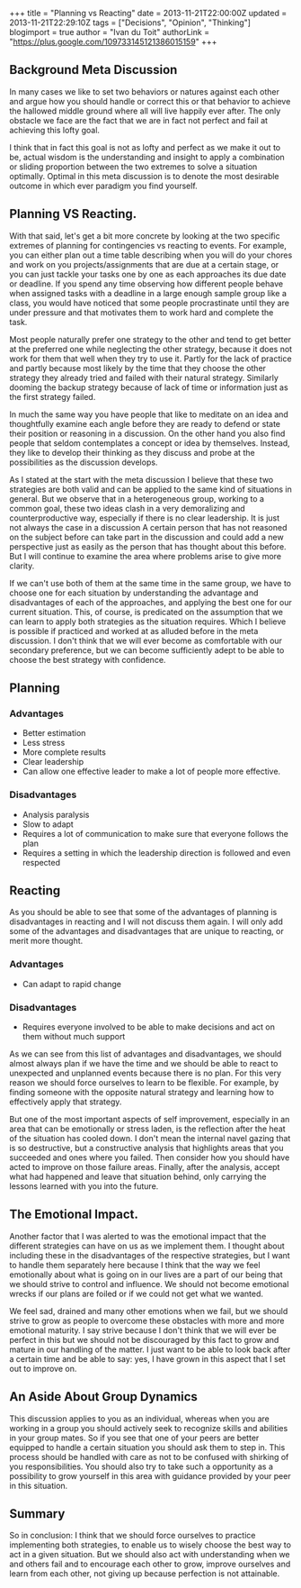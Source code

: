 +++
title = "Planning vs Reacting"
date = 2013-11-21T22:00:00Z
updated = 2013-11-21T22:29:10Z
tags = ["Decisions", "Opinion", "Thinking"]
blogimport = true
author = "Ivan du Toit"
authorLink = "https://plus.google.com/109733145121386015159"
+++

<h2>Background Meta Discussion</h2>
In many cases we like to set two behaviors or natures against each other and argue how you should handle or correct this or that behavior to achieve the hallowed middle ground where all will live happily ever after. The only obstacle we face are the fact that we are in fact not perfect and fail at achieving this lofty goal.

I think that in fact this goal is not as lofty and perfect as we make it out to be, actual wisdom is the understanding and insight to apply a combination or sliding proportion between the two extremes to solve a situation optimally. Optimal in this meta discussion is to denote the most desirable outcome in which ever paradigm you find yourself.

<h2>Planning VS Reacting.</h2>
With that said, let's get a bit more concrete by looking at the two specific extremes of planning for contingencies vs reacting to events. For example, you can either plan out a time table describing when you will do your chores and work on you projects/assignments that are due at a certain stage, or you can just tackle your tasks one by one as each approaches its due date or deadline. If you spend any time observing how different people behave when assigned tasks with a deadline in a large enough sample group like a class, you would have noticed that some people procrastinate until they are under pressure and that motivates them to work hard and complete the task.

Most people naturally prefer one strategy to the other and tend to get better at the preferred one while neglecting the other strategy, because it does not work for them that well when they try to use it. Partly for the lack of practice and partly because most likely by the time that they choose the other strategy they already tried and failed with their natural strategy. Similarly dooming the backup strategy because of lack of time or information just as the first strategy failed.

In much the same way you have people that like to meditate on an idea and thoughtfully examine each angle before they are ready to defend or state their position or reasoning in a discussion. On the other hand you also find people that seldom contemplates a concept or idea by themselves. Instead, they like to develop their thinking as they discuss and probe at the possibilities as the discussion develops.

As I stated at the start with the meta discussion I believe that these two strategies are both valid and can be applied to the same kind of situations in general. But we observe that in a heterogeneous group, working to a common goal, these two ideas clash in a very demoralizing and counterproductive way, especially if there is no clear leadership. It is just not always the case in a discussion A certain person that has not reasoned on the subject before can take part in the discussion and could add a new perspective just as easily as the person that has thought about this before. But I will continue to examine the area where problems arise to give more clarity.

If we can't use both of them at the same time in the same group, we have to choose one for each situation by understanding the advantage and disadvantages of each of the approaches, and applying the best one for our current situation. This, of course, is predicated on the assumption that we can learn to apply both strategies as the situation requires. Which I believe is possible if practiced and worked at as alluded before in the meta discussion. I don't think that we will ever become as comfortable with our secondary preference, but we can become sufficiently adept to be able to choose the best strategy with confidence.

<h2>Planning</h2>
<h3>Advantages</h3>
<ul>
    <li>Better estimation</li>
    <li>Less stress</li>
    <li>More complete results</li>
    <li>Clear leadership</li>
    <li>Can allow one effective leader to make a lot of people more effective.</li>
</ul>
<h3>Disadvantages</h3>
<ul>
    <li>Analysis paralysis</li>
    <li>Slow to adapt</li>
    <li>Requires a lot of communication to make sure that everyone follows the plan</li>
    <li>Requires a setting in which the leadership direction is followed and even respected</li>
</ul>
<h2>Reacting</h2>
As you should be able to see that some of the advantages of planning is disadvantages in reacting and I will not discuss them again. I will only add some of the advantages and disadvantages that are unique to reacting, or merit more thought.

<h3>Advantages</h3>
<ul>
    <li>Can adapt to rapid change</li>
</ul>
<h3>Disadvantages</h3>
<ul>
    <li>Requires everyone involved to be able to make decisions and act on them without much support</li>
</ul>

As we can see from this list of advantages and disadvantages, we should almost always plan if we have the time and we should be able to react to unexpected and unplanned events because there is no plan. For this very reason we should force ourselves to learn to be flexible. For example, by finding someone with the opposite natural strategy and learning how to effectively apply that strategy.

But one of the most important aspects of self improvement, especially in an area that can be emotionally or stress laden, is the reflection after the heat of the situation has cooled down. I don't mean the internal navel gazing that is so destructive, but a constructive analysis that highlights areas that you succeeded and ones where you failed. Then consider how you should have acted to improve on those failure areas. Finally, after the analysis, accept what had happened and leave that situation behind, only carrying the lessons learned with you into the future.

<h2>The Emotional Impact.</h2>
Another factor that I was alerted to was the emotional impact that the different strategies can have on us as we implement them. I thought about including these in the disadvantages of the respective strategies, but I want to handle them separately here because I think that the way we feel emotionally about what is going on in our lives are a part of our being that we should strive to control and influence. We should not become emotional wrecks if our plans are foiled or if we could not get what we wanted.

We feel sad, drained and many other emotions when we fail, but we should strive to grow as people to overcome these obstacles with more and more emotional maturity. I say strive because I don't think that we will ever be perfect in this but we should not be discouraged by this fact to grow and mature in our handling of the matter. I just want to be able to look back after a certain time and be able to say: yes, I have grown in this aspect that I set out to improve on.

<h2>An Aside About Group Dynamics</h2>
This discussion applies to you as an individual, whereas when you are working in a group you should actively seek to recognize skills and abilities in your group mates. So if you see that one of your peers are better equipped to handle a certain situation you should ask them to step in. This process should be handled with care as not to be confused with shirking of you responsibilities. You should also try to take such a opportunity as a possibility to grow yourself in this area with guidance provided by your peer in this situation.
<h2>Summary</h2>
So in conclusion: I think that we should force ourselves to practice implementing both strategies, to enable us to wisely choose the best way to act in a given situation. But we should also act with understanding when we and others fail and to encourage each other to grow, improve ourselves and learn from each other, not giving up because perfection is not attainable.
